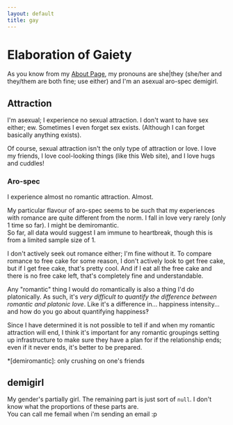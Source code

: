 ```yaml
---
layout: default
title: gay
---
```

# Elaboration of Gaiety
As you know from my [About Page](/about), my pronouns are she|they (she/her and they/them are both fine; use either) and I'm an asexual aro-spec demigirl.

## Attraction
I'm asexual; I experience no sexual attraction. I don't want to have sex either; ew. Sometimes I even forget sex exists. (Although I can forget basically anything exists).

Of course, sexual attraction isn't the only type of attraction or love. I love my friends, I love cool-looking things (like this Web site), and I love hugs and cuddles!
### Aro-spec
I experience almost no romantic attraction. Almost.

My particular flavour of aro-spec seems to be such that my experiences with romance are quite different from the norm.
I fall in love very rarely (only 1 time so far). I might be demiromantic.  
So far, all data would suggest I am immune to heartbreak, though this is from a limited sample size of 1.

I don't actively seek out romance either; I'm fine without it. To compare romance to free cake for some reason, I don't actively look to get free cake, but if I get free cake,
that's pretty cool. And if I eat all the free cake and there is no free cake left, that's completely fine and understandable.

Any "romantic" thing I would do romantically is also a thing I'd do platonically. As such, it's *very difficult to quantify the difference between romantic and platonic love*.
Like it's a difference in... happiness intensity... and how do you go about quantifying happiness‽

Since I have determined it is not possible to tell if and when my romantic attraction will end, I think it's important for any romantic groupings setting up infrastructure to make sure they have a plan for if the relationship ends; even if it never ends, it's better to be prepared.

*[demiromantic]: only crushing on one's friends

## demigirl
My gender's partially girl. The remaining part is just sort of `null`. I don't know what the proportions of these parts are.  
You can call me femail when i'm sending an email :p
